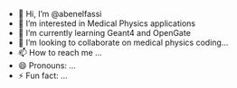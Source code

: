 - 👋 Hi, I’m @abenelfassi
- 👀 I’m interested in Medical Physics applications
- 🌱 I’m currently learning Geant4 and OpenGate 
- 💞️ I’m looking to collaborate on medical physics coding...
- 📫 How to reach me ...
- 😄 Pronouns: ...
- ⚡ Fun fact: ...

<!---
abenelfassi/abenelfassi is a ✨ special ✨ repository because its `README.md` (this file) appears on your GitHub profile.
You can click the Preview link to take a look at your changes.
--->

